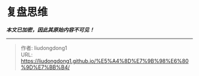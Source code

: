 # 复盘思维

***本文已加密，因此其原始内容不可见！***

---

> 作者: liudongdong1  
> URL: https://liudongdong1.github.io/%E5%A4%8D%E7%9B%98%E6%80%9D%E7%BB%B4/  

